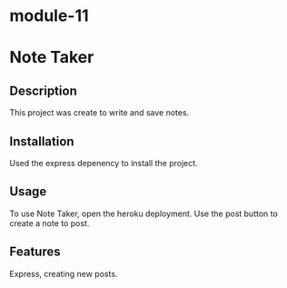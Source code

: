 # module-11
# Note Taker

## Description

This project was create to write and save notes. 

## Installation

Used the express depenency to install the project. 

## Usage

To use Note Taker, open the heroku deployment. Use the post button to create a note to post. 

## Features

Express, creating new posts. 
